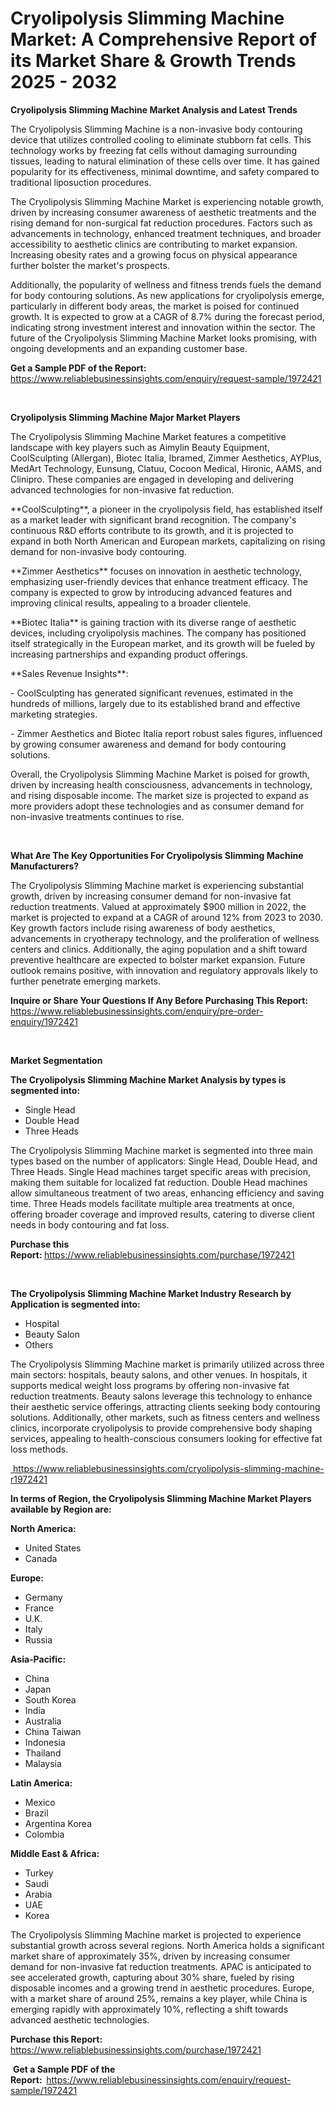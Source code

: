 <p><h1>Cryolipolysis Slimming Machine Market: A Comprehensive Report of its Market Share & Growth Trends 2025 - 2032</h1></p><p><strong>Cryolipolysis Slimming Machine Market Analysis and Latest Trends</strong></p>
<p><p>The Cryolipolysis Slimming Machine is a non-invasive body contouring device that utilizes controlled cooling to eliminate stubborn fat cells. This technology works by freezing fat cells without damaging surrounding tissues, leading to natural elimination of these cells over time. It has gained popularity for its effectiveness, minimal downtime, and safety compared to traditional liposuction procedures.</p><p>The Cryolipolysis Slimming Machine Market is experiencing notable growth, driven by increasing consumer awareness of aesthetic treatments and the rising demand for non-surgical fat reduction procedures. Factors such as advancements in technology, enhanced treatment techniques, and broader accessibility to aesthetic clinics are contributing to market expansion. Increasing obesity rates and a growing focus on physical appearance further bolster the market's prospects.</p><p>Additionally, the popularity of wellness and fitness trends fuels the demand for body contouring solutions. As new applications for cryolipolysis emerge, particularly in different body areas, the market is poised for continued growth. It is expected to grow at a CAGR of 8.7% during the forecast period, indicating strong investment interest and innovation within the sector. The future of the Cryolipolysis Slimming Machine Market looks promising, with ongoing developments and an expanding customer base.</p></p>
<p><strong>Get a Sample PDF of the Report:&nbsp;</strong> <a href="https://www.reliablebusinessinsights.com/enquiry/request-sample/1972421?utm_campaign=2292&utm_medium=2&utm_source=Github&utm_content=ia&utm_term=13042025&utm_id=cryolipolysis-slimming-machine">https://www.reliablebusinessinsights.com/enquiry/request-sample/1972421</a></p>
<p>&nbsp;</p>
<p><strong>Cryolipolysis Slimming Machine Major Market Players</strong></p>
<p><p>The Cryolipolysis Slimming Machine Market features a competitive landscape with key players such as Aimylin Beauty Equipment, CoolSculpting (Allergan), Biotec Italia, Ibramed, Zimmer Aesthetics, AYPlus, MedArt Technology, Eunsung, Clatuu, Cocoon Medical, Hironic, AAMS, and Clinipro. These companies are engaged in developing and delivering advanced technologies for non-invasive fat reduction.</p><p>**CoolSculpting**, a pioneer in the cryolipolysis field, has established itself as a market leader with significant brand recognition. The company's continuous R&D efforts contribute to its growth, and it is projected to expand in both North American and European markets, capitalizing on rising demand for non-invasive body contouring.</p><p>**Zimmer Aesthetics** focuses on innovation in aesthetic technology, emphasizing user-friendly devices that enhance treatment efficacy. The company is expected to grow by introducing advanced features and improving clinical results, appealing to a broader clientele.</p><p>**Biotec Italia** is gaining traction with its diverse range of aesthetic devices, including cryolipolysis machines. The company has positioned itself strategically in the European market, and its growth will be fueled by increasing partnerships and expanding product offerings.</p><p>**Sales Revenue Insights**: </p><p>- CoolSculpting has generated significant revenues, estimated in the hundreds of millions, largely due to its established brand and effective marketing strategies.</p><p>- Zimmer Aesthetics and Biotec Italia report robust sales figures, influenced by growing consumer awareness and demand for body contouring solutions.</p><p>Overall, the Cryolipolysis Slimming Machine Market is poised for growth, driven by increasing health consciousness, advancements in technology, and rising disposable income. The market size is projected to expand as more providers adopt these technologies and as consumer demand for non-invasive treatments continues to rise.</p></p>
<p>&nbsp;</p>
<p><strong>What Are The Key Opportunities For Cryolipolysis Slimming Machine Manufacturers?</strong></p>
<p><p>The Cryolipolysis Slimming Machine market is experiencing substantial growth, driven by increasing consumer demand for non-invasive fat reduction treatments. Valued at approximately $900 million in 2022, the market is projected to expand at a CAGR of around 12% from 2023 to 2030. Key growth factors include rising awareness of body aesthetics, advancements in cryotherapy technology, and the proliferation of wellness centers and clinics. Additionally, the aging population and a shift toward preventive healthcare are expected to bolster market expansion. Future outlook remains positive, with innovation and regulatory approvals likely to further penetrate emerging markets.</p></p>
<p><strong>Inquire or Share Your Questions If Any Before Purchasing This Report:</strong> <a href="https://www.reliablebusinessinsights.com/enquiry/pre-order-enquiry/1972421?utm_campaign=2292&utm_medium=2&utm_source=Github&utm_content=ia&utm_term=13042025&utm_id=cryolipolysis-slimming-machine">https://www.reliablebusinessinsights.com/enquiry/pre-order-enquiry/1972421</a></p>
<p>&nbsp;</p>
<p><strong>Market Segmentation</strong></p>
<p><strong>The Cryolipolysis Slimming Machine Market Analysis by types is segmented into:</strong></p>
<p><ul><li>Single Head</li><li>Double Head</li><li>Three Heads</li></ul></p>
<p><p>The Cryolipolysis Slimming Machine market is segmented into three main types based on the number of applicators: Single Head, Double Head, and Three Heads. Single Head machines target specific areas with precision, making them suitable for localized fat reduction. Double Head machines allow simultaneous treatment of two areas, enhancing efficiency and saving time. Three Heads models facilitate multiple area treatments at once, offering broader coverage and improved results, catering to diverse client needs in body contouring and fat loss.</p></p>
<p><strong>Purchase this Report:&nbsp;</strong><a href="https://www.reliablebusinessinsights.com/purchase/1972421?utm_campaign=2292&utm_medium=2&utm_source=Github&utm_content=ia&utm_term=13042025&utm_id=cryolipolysis-slimming-machine">https://www.reliablebusinessinsights.com/purchase/1972421</a></p>
<p>&nbsp;</p>
<p><strong>The Cryolipolysis Slimming Machine Market Industry Research by Application is segmented into:</strong></p>
<p><ul><li>Hospital</li><li>Beauty Salon</li><li>Others</li></ul></p>
<p><p>The Cryolipolysis Slimming Machine market is primarily utilized across three main sectors: hospitals, beauty salons, and other venues. In hospitals, it supports medical weight loss programs by offering non-invasive fat reduction treatments. Beauty salons leverage this technology to enhance their aesthetic service offerings, attracting clients seeking body contouring solutions. Additionally, other markets, such as fitness centers and wellness clinics, incorporate cryolipolysis to provide comprehensive body shaping services, appealing to health-conscious consumers looking for effective fat loss methods.</p></p>
<p><a href="https://www.reliablebusinessinsights.com/cryolipolysis-slimming-machine-r1972421?utm_campaign=2292&utm_medium=2&utm_source=Github&utm_content=ia&utm_term=13042025&utm_id=cryolipolysis-slimming-machine">&nbsp;https://www.reliablebusinessinsights.com/cryolipolysis-slimming-machine-r1972421</a></p>
<p><strong>In terms of Region, the Cryolipolysis Slimming Machine Market Players available by Region are:</strong></p>
<p>
    <p> <strong> North America: </strong>
        <ul>
            <li>United States</li>
            <li>Canada</li>
        </ul>
        </p> 
    <p> <strong> Europe: </strong>
        <ul>
            <li>Germany</li>
            <li>France</li>
            <li>U.K.</li>
            <li>Italy</li>
            <li>Russia</li>
        </ul>
        </p> 
    <p> <strong> Asia-Pacific: </strong>
        <ul>
            <li>China</li>
            <li>Japan</li>
            <li>South Korea</li>
            <li>India</li>
            <li>Australia</li>
            <li>China Taiwan</li>
            <li>Indonesia</li>
            <li>Thailand</li>
            <li>Malaysia</li>
        </ul>
        </p> 
    <p> <strong> Latin America: </strong>
        <ul>
            <li>Mexico</li>
            <li>Brazil</li>
            <li>Argentina Korea</li>
            <li>Colombia</li>
        </ul>
        </p> 
    <p> <strong> Middle East & Africa: </strong>
        <ul>
            <li>Turkey</li>
            <li>Saudi</li>
            <li>Arabia</li>
            <li>UAE</li>
            <li>Korea</li>
        </ul>
    </p>
    </p>
<p><p>The Cryolipolysis Slimming Machine market is projected to experience substantial growth across several regions. North America holds a significant market share of approximately 35%, driven by increasing consumer demand for non-invasive fat reduction treatments. APAC is anticipated to see accelerated growth, capturing about 30% share, fueled by rising disposable incomes and a growing trend in aesthetic procedures. Europe, with a market share of around 25%, remains a key player, while China is emerging rapidly with approximately 10%, reflecting a shift towards advanced aesthetic technologies.</p></p>
<p><strong>Purchase this Report: </strong><a href="https://www.reliablebusinessinsights.com/purchase/1972421?utm_campaign=2292&utm_medium=2&utm_source=Github&utm_content=ia&utm_term=13042025&utm_id=cryolipolysis-slimming-machine">https://www.reliablebusinessinsights.com/purchase/1972421</a></p>
<p>&nbsp;<strong>Get a Sample PDF of the Report:&nbsp;&nbsp;</strong><a href="https://www.reliablebusinessinsights.com/enquiry/request-sample/1972421?utm_campaign=2292&utm_medium=2&utm_source=Github&utm_content=ia&utm_term=13042025&utm_id=cryolipolysis-slimming-machine">https://www.reliablebusinessinsights.com/enquiry/request-sample/1972421</a></p>
<p><strong></strong></p>
<p><p></p><p></p><p></p></p>